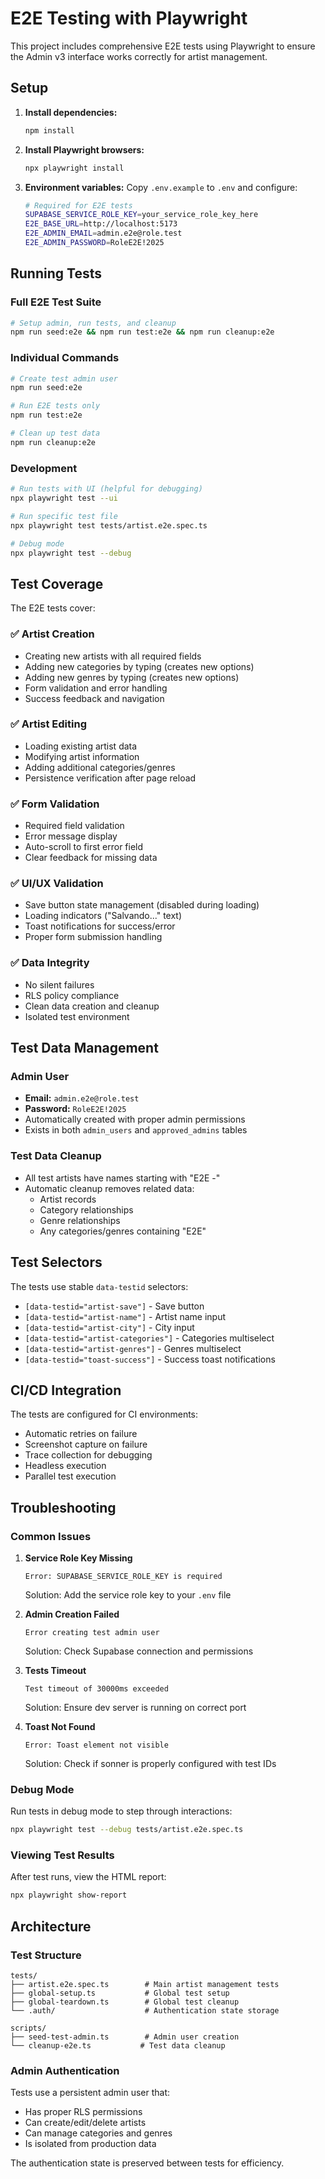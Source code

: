 # E2E Testing with Playwright

This project includes comprehensive E2E tests using Playwright to ensure the Admin v3 interface works correctly for artist management.

## Setup

1. **Install dependencies:**
   ```bash
   npm install
   ```

2. **Install Playwright browsers:**
   ```bash
   npx playwright install
   ```

3. **Environment variables:**
   Copy `.env.example` to `.env` and configure:
   ```bash
   # Required for E2E tests
   SUPABASE_SERVICE_ROLE_KEY=your_service_role_key_here
   E2E_BASE_URL=http://localhost:5173
   E2E_ADMIN_EMAIL=admin.e2e@role.test
   E2E_ADMIN_PASSWORD=RoleE2E!2025
   ```

## Running Tests

### Full E2E Test Suite
```bash
# Setup admin, run tests, and cleanup
npm run seed:e2e && npm run test:e2e && npm run cleanup:e2e
```

### Individual Commands
```bash
# Create test admin user
npm run seed:e2e

# Run E2E tests only
npm run test:e2e

# Clean up test data
npm run cleanup:e2e
```

### Development
```bash
# Run tests with UI (helpful for debugging)
npx playwright test --ui

# Run specific test file
npx playwright test tests/artist.e2e.spec.ts

# Debug mode
npx playwright test --debug
```

## Test Coverage

The E2E tests cover:

### ✅ Artist Creation
- Creating new artists with all required fields
- Adding new categories by typing (creates new options)
- Adding new genres by typing (creates new options)
- Form validation and error handling
- Success feedback and navigation

### ✅ Artist Editing
- Loading existing artist data
- Modifying artist information
- Adding additional categories/genres
- Persistence verification after page reload

### ✅ Form Validation
- Required field validation
- Error message display
- Auto-scroll to first error field
- Clear feedback for missing data

### ✅ UI/UX Validation
- Save button state management (disabled during loading)
- Loading indicators ("Salvando..." text)
- Toast notifications for success/error
- Proper form submission handling

### ✅ Data Integrity
- No silent failures
- RLS policy compliance
- Clean data creation and cleanup
- Isolated test environment

## Test Data Management

### Admin User
- **Email:** `admin.e2e@role.test`
- **Password:** `RoleE2E!2025`
- Automatically created with proper admin permissions
- Exists in both `admin_users` and `approved_admins` tables

### Test Data Cleanup
- All test artists have names starting with "E2E -"
- Automatic cleanup removes related data:
  - Artist records
  - Category relationships
  - Genre relationships
  - Any categories/genres containing "E2E"

## Test Selectors

The tests use stable `data-testid` selectors:

- `[data-testid="artist-save"]` - Save button
- `[data-testid="artist-name"]` - Artist name input
- `[data-testid="artist-city"]` - City input
- `[data-testid="artist-categories"]` - Categories multiselect
- `[data-testid="artist-genres"]` - Genres multiselect
- `[data-testid="toast-success"]` - Success toast notifications

## CI/CD Integration

The tests are configured for CI environments:
- Automatic retries on failure
- Screenshot capture on failure
- Trace collection for debugging
- Headless execution
- Parallel test execution

## Troubleshooting

### Common Issues

1. **Service Role Key Missing**
   ```
   Error: SUPABASE_SERVICE_ROLE_KEY is required
   ```
   Solution: Add the service role key to your `.env` file

2. **Admin Creation Failed**
   ```
   Error creating test admin user
   ```
   Solution: Check Supabase connection and permissions

3. **Tests Timeout**
   ```
   Test timeout of 30000ms exceeded
   ```
   Solution: Ensure dev server is running on correct port

4. **Toast Not Found**
   ```
   Error: Toast element not visible
   ```
   Solution: Check if sonner is properly configured with test IDs

### Debug Mode

Run tests in debug mode to step through interactions:
```bash
npx playwright test --debug tests/artist.e2e.spec.ts
```

### Viewing Test Results

After test runs, view the HTML report:
```bash
npx playwright show-report
```

## Architecture

### Test Structure
```
tests/
├── artist.e2e.spec.ts        # Main artist management tests
├── global-setup.ts           # Global test setup
├── global-teardown.ts        # Global test cleanup
└── .auth/                    # Authentication state storage

scripts/
├── seed-test-admin.ts        # Admin user creation
└── cleanup-e2e.ts           # Test data cleanup
```

### Admin Authentication
Tests use a persistent admin user that:
- Has proper RLS permissions
- Can create/edit/delete artists
- Can manage categories and genres
- Is isolated from production data

The authentication state is preserved between tests for efficiency.